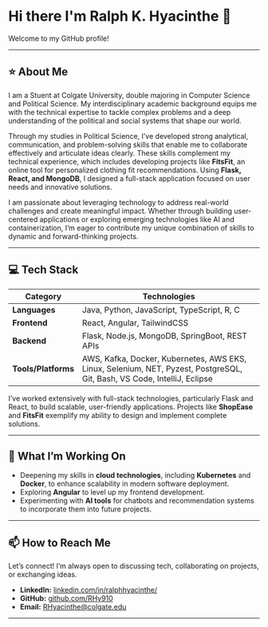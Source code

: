 
# Hi there I'm Ralph K. Hyacinthe 👋

Welcome to my GitHub profile!

---

## ⭐️ About Me  

I am a Stuent at Colgate University, double majoring in Computer Science and Political Science. My interdisciplinary academic background equips me with the technical expertise to tackle complex problems and a deep understanding of the political and social systems that shape our world.  

Through my studies in Political Science, I’ve developed strong analytical, communication, and problem-solving skills that enable me to collaborate effectively and articulate ideas clearly. These skills complement my technical experience, which includes developing projects like **FitsFit**, an online tool for personalized clothing fit recommendations. Using **Flask, React, and MongoDB**, I designed a full-stack application focused on user needs and innovative solutions.  

I am passionate about leveraging technology to address real-world challenges and create meaningful impact. Whether through building user-centered applications or exploring emerging technologies like AI and containerization, I’m eager to contribute my unique combination of skills to dynamic and forward-thinking projects.  


---

## 💻 Tech Stack  

| **Category**      | **Technologies**                             |
|--------------------|----------------------------------------------|
| **Languages**      | Java, Python, JavaScript, TypeScript, R, C  |
| **Frontend**       | React, Angular, TailwindCSS                 |
| **Backend**        | Flask, Node.js, MongoDB, SpringBoot, REST APIs|
| **Tools/Platforms**| AWS, Kafka, Docker, Kubernetes, AWS EKS, Linux, Selenium, NET, Pyzest, PostgreSQL, Git, Bash, VS Code, IntelliJ, Eclipse|

I’ve worked extensively with full-stack technologies, particularly Flask and React, to build scalable, user-friendly applications. Projects like **ShopEase** and **FitsFit** exemplify my ability to design and implement complete solutions.  

---

## 🚀 What I’m Working On  

- Deepening my skills in **cloud technologies**, including **Kubernetes** and **Docker**, to enhance scalability in modern software deployment.  
- Exploring **Angular** to level up my frontend development.  
- Experimenting with **AI tools** for chatbots and recommendation systems to incorporate them into future projects.  

---

## 📫 How to Reach Me  

Let’s connect! I’m always open to discussing tech, collaborating on projects, or exchanging ideas.  

- **LinkedIn:** [linkedin.com/in/ralphhyacinthe/](https://linkedin.com/in/ralphhyacinthe/)  
- **GitHub:** [github.com/RHy910](https://github.com/RHy910)  
- **Email:** [RHyacinthe@colgate.edu](mailto:RHyacinthe@colgate.edu) 
-----

  

